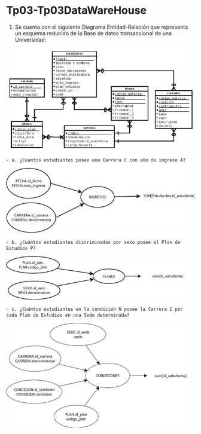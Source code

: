 # Tp03-Tp03DataWareHouse
1. Se cuenta con el siguiente Diagrama Entidad-Relación que representa un esquema reducido de la Base de datos transaccional de una Universidad:

![diagrama_DER](img/DER_punto1.jpg)

    - a. ¿Cuantos estudiantes posee una Carrera C con año de ingreso A?

![diagrama_punto1a](img/diagrama_punto1a.png)

    - b. ¿Cuántos estudiantes discriminados por sexo posee el Plan de Estudios P?

![diagrma_punto1b](img/diagrama_punto1b.png)

    - c. ¿Cuántos estudiantes en la condición N posee la Carrera C por cada Plan de Estudios en una Sede determinada?

![diagrama_punto1c](img/diagrama_punto1c.png)


